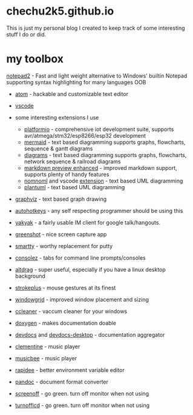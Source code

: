 # chechu2k5.github.io

This is just my personal blog I created to keep track of some interesting stuff I do or did.

# my toolbox

[notepad2](http://xhmikosr.github.io/notepad2-mod/) - Fast and light weight alternative to Windows' builtin Notepad supporting syntax highlighting for many languages OOB

* [atom](https://atom.io) - hackable and customizable text editor
* [vscode](https://code.visualstudio.com/)

* some interesting extensions I use
  * [platformio](https://platformio.org/) - comprehensive iot development suite, supports avr/atmega/stm32/esp8266/esp32 development
  * [mermaid](https://atom.io/packages/atom-mermaid) - text based diagramming supports graphs, flowcharts, sequence & gantt diagrams
  * [diagrams](https://atom.io/packages/diagrams) - text based diagramming supports graphs, flowcharts, network sequence & railroad diagrams
  * [markdown preview enhanced](https://atom.io/packages/markdown-preview-enhanced) - improved markdown support, supports plenty of handy features
  * [nomnoml](http://www.nomnoml.com/) and vscode [extension](https://marketplace.visualstudio.com/items?itemName=doctorrustynelson.vscode-nomnoml) - text based UML diagramming
  * [plantuml](http://plantuml.com/) - text based UML diagramming

* [graphviz](http://www.graphviz.org/) - text based graph drawing
* [autohotkeys](https://autohotkey.com/) - any self respecting programmer should be using this
* [yakyak](https://github.com/yakyak/yakyak) - a fairly usable IM client for google talk/hangouts.
* [greenshot](http://getgreenshot.org/) - nice screen capture app
* [smartty](http://smartty.sysprogs.com/) - worthy replacement for putty
* [consolez](https://github.com/cbucher/console) - tabs for command line prompts/consoles
* [altdrag](https://stefansundin.github.io/altdrag/) - super useful, especially if you have a linux desktop background
* [strokeplus](https://www.strokesplus.com/) - mouse gestures at its finest
* [windowgrid](http://windowgrid.net) - improved window placement and sizing
* [ccleaner](https://www.ccleaner.com/) - vaccum cleaner for your windows
* [doxygen](http://www.doxygen.org/) - makes documentation doable
* [devdocs](http://devdocs.io) and [devdocs-desktop](https://github.com/egoist/devdocs-desktop) - documentation aggregator
* [clementine](https://www.clementine-player.org/) - music player
* [musicbee](https://getmusicbee.com/) - music player
* [rapidee](https://www.rapidee.com/en/download) - better environment variable editor
* [pandoc](https://pandoc.org/) - document format converter
* [screenoff](https://sourceforge.net/projects/screenoff/) - go green. turn off monitor when not using
* [turnofflcd](http://www.redmondpie.com/turn-off-your-notebook-lcd-with-one-click/) - go green. turn off monitor when not using

